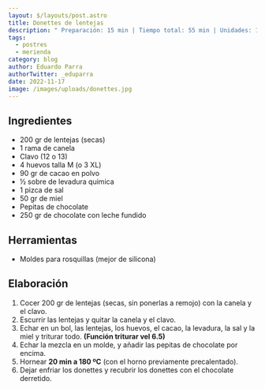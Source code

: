 ```yaml
---
layout: $/layouts/post.astro
title: Donettes de lentejas
description: " Preparación: 15 min | Tiempo total: 55 min | Unidades: 12"
tags:
  - postres
  - merienda
category: blog
author: Eduardo Parra
authorTwitter: _eduparra
date: 2022-11-17
image: /images/uploads/donettes.jpg
---
```

## Ingredientes

* 200 gr de lentejas (secas)
* 1 rama de canela
* Clavo (12 o 13)
* 4 huevos talla M (o 3 XL)
* 90 gr de cacao en polvo
* ½ sobre de levadura quimica
* 1 pizca de sal
* 50 gr de miel
* Pepitas de chocolate
* 250 gr de chocolate con leche fundido

## Herramientas

* Moldes para rosquillas (mejor de silicona)

## Elaboración

1. Cocer 200 gr de lentejas (secas, sin ponerlas a remojo) con la canela y el clavo.
2. Escurrir las lentejas y quitar la canela y el clavo.
3. Echar en un bol, las lentejas, los huevos, el cacao, la levadura, la sal y la miel y triturar todo. **(Función triturar vel 6.5)**
4. Echar la mezcla en un molde, y añadir las pepitas de chocolate por encima.
5. Hornear **20 min a 180 ºC** (con el horno previamente precalentado).
6. Dejar enfriar los donettes y recubrir los donettes con el chocolate derretido.
